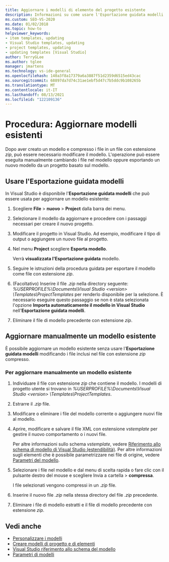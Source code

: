 ```yaml
---
title: Aggiornare i modelli di elemento del progetto esistente
description: Informazioni su come usare l'Esportazione guidata modelli e altri processi manuali per aggiornare i modelli di elemento di progetto già creati.
ms.custom: SEO-VS-2020
ms.date: 01/02/2018
ms.topic: how-to
helpviewer_keywords:
- item templates, updating
- Visual Studio templates, updating
- project templates, updating
- updating templates [Visual Studio]
author: TerryGLee
ms.author: tglee
manager: jmartens
ms.technology: vs-ide-general
ms.openlocfilehash: 140a3f8a17379a6a3887f51d2359d6515ed43cac
ms.sourcegitcommit: 68897da7d74c31ae1ebf5d47c7b5ddc9b108265b
ms.translationtype: MT
ms.contentlocale: it-IT
ms.lasthandoff: 08/13/2021
ms.locfileid: "122109136"
---
```

# <a name="how-to-update-existing-templates"></a>Procedura: Aggiornare modelli esistenti

Dopo aver creato un modello e compresso i file in un file con estensione *zip*, può essere necessario modificare il modello. L'operazione può essere eseguita manualmente cambiando i file nel modello oppure esportando un nuovo modello da un progetto basato sul modello.

## <a name="use-the-export-template-wizard"></a>Usare l'Esportazione guidata modelli

In Visual Studio è disponibile l'**Esportazione guidata modelli** che può essere usata per aggiornare un modello esistente:

1. Scegliere **File**  >  **nuovo**  >  **Project** dalla barra dei menu.

1. Selezionare il modello da aggiornare e procedere con i passaggi necessari per creare il nuovo progetto.

1. Modificare il progetto in Visual Studio. Ad esempio, modificare il tipo di output o aggiungere un nuovo file al progetto.

1. Nel menu **Project** scegliere **Esporta modello**.

    Verrà **visualizzata l'Esportazione guidata** modello.

1. Seguire le istruzioni della procedura guidata per esportare il modello come file con estensione *zip*.

1. (Facoltativo) Inserire il file *.zip* nella directory seguente: *%USERPROFILE%\Documents\Visual Studio \<version\> \Templates\ProjectTemplates* per renderlo disponibile per la selezione. È necessario eseguire questo passaggio se non è stata selezionata l'opzione **Importa automaticamente il modello in Visual Studio** nell'**Esportazione guidata modelli**.

1. Eliminare il file di modello precedente con estensione *zip*.

## <a name="manually-update-an-existing-template"></a>Aggiornare manualmente un modello esistente

È possibile aggiornare un modello esistente senza usare l'**Esportazione guidata modelli** modificando i file inclusi nel file con estensione *zip* compresso.

### <a name="to-manually-update-an-existing-template"></a>Per aggiornare manualmente un modello esistente

1. Individuare il file con estensione *zip* che contiene il modello. I modelli di progetto utente si trovano in *%USERPROFILE%\Documents\Visual Studio \<version\> \Templates\ProjectTemplates*.

1. Estrarre il *.zip* file.

1. Modificare o eliminare i file del modello corrente o aggiungere nuovi file al modello.

1. Aprire, modificare e salvare il file XML con estensione *vstemplate* per gestire il nuovo comportamento o i nuovi file.

    Per altre informazioni sullo schema *vstemplate*, vedere [Riferimento allo schema di modello di Visual Studio (estendibilità)](../extensibility/visual-studio-template-schema-reference.md). Per altre informazioni sugli elementi che è possibile parametrizzare nei file di origine, vedere [Parametri del modello](../ide/template-parameters.md).

1. Selezionare i file nel modello e dal menu di scelta rapida o fare clic con il pulsante destro del mouse e scegliere Invia a cartella  >  **compressa**.

    I file selezionati vengono compressi in un *.zip* file.

1. Inserire il nuovo file *.zip* nella stessa directory del file *.zip* precedente.

1. Eliminare i file di modello estratti e il file di modello precedente con estensione *zip*.

## <a name="see-also"></a>Vedi anche

- [Personalizzare i modelli](../ide/customizing-project-and-item-templates.md)
- [Creare modelli di progetto e di elementi](../ide/creating-project-and-item-templates.md)
- [Visual Studio riferimento allo schema del modello](../extensibility/visual-studio-template-schema-reference.md)
- [Parametri di modelli](../ide/template-parameters.md)
